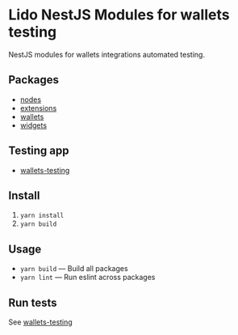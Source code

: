 # Lido NestJS Modules for wallets testing

NestJS modules for wallets integrations automated testing.

## Packages

- [nodes](/packages/nodes/README.md)
- [extensions](/packages/extensions/README.md)
- [wallets](/packages/wallets/README.md)
- [widgets](/packages/widgets/README.md)

## Testing app

- [wallets-testing](/wallets-testing/README.md)

## Install

1. `yarn install`
2. `yarn build`

## Usage

- `yarn build` — Build all packages
- `yarn lint` — Run eslint across packages

## Run tests

See [wallets-testing](/wallets-testing/README.md)
